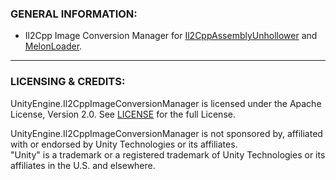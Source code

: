 ### GENERAL INFORMATION:

- Il2Cpp Image Conversion Manager for [Il2CppAssemblyUnhollower](https://github.com/knah/Il2CppAssemblyUnhollower) and [MelonLoader](https://github.com/LavaGang/MelonLoader).

---

### LICENSING & CREDITS:

UnityEngine.Il2CppImageConversionManager is licensed under the Apache License, Version 2.0. See [LICENSE](https://github.com/LavaGang/UnityEngine.Il2CppImageConversionManager/blob/master/LICENSE.md) for the full License.

UnityEngine.Il2CppImageConversionManager is not sponsored by, affiliated with or endorsed by Unity Technologies or its affiliates.  
"Unity" is a trademark or a registered trademark of Unity Technologies or its affiliates in the U.S. and elsewhere.